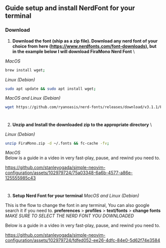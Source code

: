 ## Guide setup and install NerdFont for your terminal

### Download
1. **Download the font (ship as a zip file). Download any nerd font of your choice from here (https://www.nerdfonts.com/font-downloads), but in the example below I will download **FiraMono Nerd Font****
\

  _MacOS_
   ```bash
   brew install wget;
   ```

  _Linux (Debian)_
   ```bash
   sudo apt update && sudo apt install wget;
   ```

  _MacOS and Linux (Debian)_
   ```bash
   wget https://github.com/ryanoasis/nerd-fonts/releases/download/v3.1.1/FiraMono.zip
   ```

#

2. **Unzip and Install the downloaded zip to the appropriate directory**
\

  _Linux (Debian)_
   ```bash
   unzip FiraMono.zip -d ~/.fonts && fc-cache -fv;
   ```

  _MacOS_ \
Below is a guide in a video in very fast-play, pause, and rewind you need to.

https://github.com/stanleyogada/simple-neovim-configuration/assets/102979724/75a03348-6a6b-4577-a86e-125555985c43


#

3. **Setup Nerd Font for your terminal** _MacOS and Linux (Debian)_

This is the flow to change the font in any terminal, You can also google search it if you need to. **preferences** > **profiles** > **text/fonts** > **change fonts** \
_MAKE SURE TO SELECT THE NERD FONT YOU DOWNLOADED_

Below is a guide in a video in very fast-play, pause, and rewind you need to.


https://github.com/stanleyogada/simple-neovim-configuration/assets/102979724/fdfed052-ee26-4dfc-84e0-5d62f74e3584


